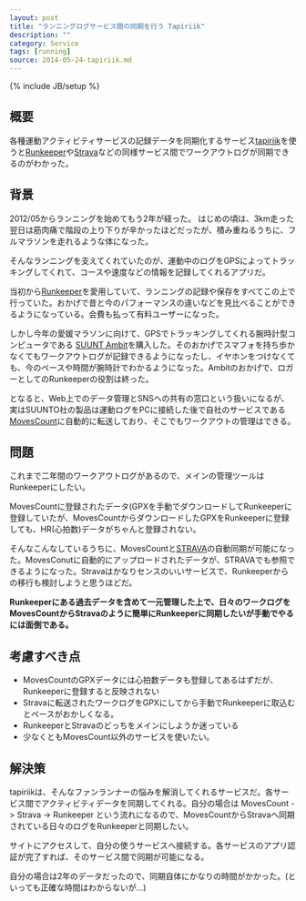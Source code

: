 ```yaml
---
layout: post
title: "ランニングログサービス間の同期を行う Tapiriik"
description: ""
category: Service
tags: [running]
source: 2014-05-24-tapiriik.md
---
```

{% include JB/setup %}

## 概要

各種運動アクティビティサービスの記録データを同期化するサービス[tapiriik](http://tapiriik.com)を使うと[Runkeeper](http://runkeeper.com/)や[Strava](http://strava.com)などの同様サービス間でワークアウトログが同期できるのがわかった。

## 背景

2012/05からランニングを始めてもう2年が経った。
はじめの頃は、3km走った翌日は筋肉痛で階段の上り下りが辛かったほどだったが、積み重ねるうちに、フルマラソンを走れるような体になった。

そんなランニングを支えてくれていたのが、運動中のログをGPSによってトラッキングしてくれて、コースや速度などの情報を記録してくれるアプリだ。

当初から[Runkeeper](http://runkeeper.com)を愛用していて、ランニングの記録や保存をすべてこの上で行っていた。おかげで昔と今のパフォーマンスの違いなどを見比べることができるようになっている。会費も払って有料ユーザーになった。

しかし今年の愛媛マラソンに向けて、GPSでトラッキングしてくれる腕時計型コンピュータである [SUUNT Ambit](http://www.suunto.com/)を購入した。そのおかげでスマフォを持ち歩かなくてもワークアウトログが記録できるようになったし、イヤホンをつけなくても、今のペースや時間が腕時計でわかるようになった。Ambitのおかげで、ロガーとしてのRunkeeperの役割は終った。

となると、Web上でのデータ管理とSNSへの共有の窓口という扱いになるが、実はSUUNTO社の製品は運動ログをPCに接続した後で自社のサービスである [MovesCount](http://movescount.com/)に自動的に転送しており、そこでもワークアウトの管理はできる。

## 問題
これまで二年間のワークアウトログがあるので、メインの管理ツールはRunkeeperにしたい。

MovesCountに登録されたデータ(GPXを手動でダウンロードしてRunkeeperに登録していたが、MovesCountからダウンロードしたGPXをRunkeeperに登録しても、HR(心拍数)データがちゃんと登録されない。

そんなこんなしているうちに、MovesCountと[STRAVA](http://strava.com)の自動同期が可能になった。MovesConutに自動的にアップロードされたデータが、STRAVAでも参照できるようになった。Stravaはかなりセンスのいいサービスで、Runkeeperからの移行も検討しようと思うほどだ。

**Runkeeperにある過去データを含めて一元管理した上で、日々のワークログをMovesCountからStravaのように簡単にRunkeeperに同期したいが手動でやるには面倒である。**


## 考慮すべき点

* MovesCountのGPXデータには心拍数データも登録してあるはずだが、Runkeeperに登録すると反映されない
* Stravaに転送されたワークログをGPXにしてから手動でRunkeeperに取込むとペースがおかしくなる。
* RunkeeperとStravaのどっちをメインにしようか迷っている
* 少なくともMovesCount以外のサービスを使いたい。

## 解決策

tapiriikは、そんなファンランナーの悩みを解消してくれるサービスだ。各サービス間でアクティビティデータを同期してくれる。自分の場合は MovesCount -> Strava -> Runkeeper という流れになるので、MovesCountからStravaへ同期されている日々のログをRunkeeperと同期したい。

サイトにアクセスして、自分の使うサービスへ接続する。各サービスのアプリ認証が完了すれば、そのサービス間で同期が可能になる。

自分の場合は2年のデータだったので、同期自体にかなりの時間がかかった。(といっても正確な時間はわからないが...) 




